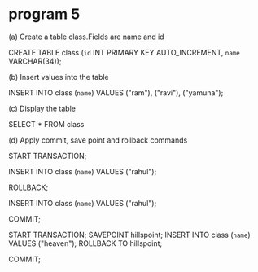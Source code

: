 # program 5
 (a) Create a table class.Fields are name and id 

CREATE TABLE class (`id` INT PRIMARY KEY AUTO_INCREMENT,
    `name` VARCHAR(34));


(b) Insert values into the table 

INSERT INTO class (`name`) VALUES ("ram"), ("ravi"), ("yamuna");

(c) Display the table 

SELECT * FROM class

(d) Apply commit, save point and rollback commands 

START TRANSACTION;

INSERT INTO class (`name`) VALUES ("rahul");

ROLLBACK; 

INSERT INTO class (`name`) VALUES ("rahul");

COMMIT;

START TRANSACTION;
SAVEPOINT hillspoint;
INSERT INTO class (`name`) VALUES ("heaven");
ROLLBACK TO hillspoint;

COMMIT;
